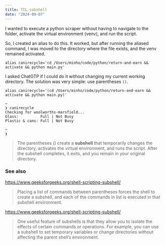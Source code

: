 ```yaml
---
title: TIL subshell
date: "2024-09-07"
---
```


I wanted to execute a python scraper without having to navigate to the folder, activate the virtual environment (venv), and run the script.

So, I created an alias to do this. It worked, but after running the aliased command, I was moved to the directory where the file exists, and the venv remained activated.

```shell
alias canirecycle='cd /Users/minho/code/python/return-and-earn && activate && python main.py'
```

I asked ChatGTP if I could do it without changing my current working directory. The solution was very simple: use parentheses `()`.

```shell
alias canirecycle='(cd /Users/minho/code/python/return-and-earn && activate && python main.py)'
```

```shell
~
❯ canirecycle
Checking for woolworths-marsfield...
Glass:          Full | Not Busy
Plastic & cans: Full | Not Busy

~
❯
```

> The parentheses () create a **subshell** that temporarily changes the directory, activates the virtual environment, and runs the script.
> After the subshell completes, it exits, and you remain in your original directory.

### See also

https://www.geeksforgeeks.org/shell-scripting-subshell/

> Placing a list of commands between parentheses forces the shell to create a subshell, and each of the commands in list is executed in that subshell environment.

https://www.geeksforgeeks.org/shell-scripting-subshell/

> One useful feature of subshells is that they allow you to isolate the effects of certain commands or operations. For example, you can use a subshell to set temporary variables or change directories without affecting the parent shell’s environment.

